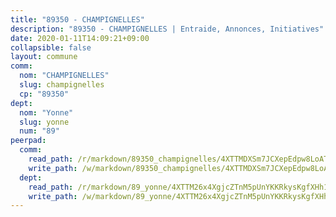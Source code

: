 ```yaml
---
title: "89350 - CHAMPIGNELLES"
description: "89350 - CHAMPIGNELLES | Entraide, Annonces, Initiatives"
date: 2020-01-11T14:09:21+09:00
collapsible: false
layout: commune
comm:
  nom: "CHAMPIGNELLES"
  slug: champignelles
  cp: "89350"
dept:
  nom: "Yonne"
  slug: yonne
  num: "89"
peerpad:
  comm:
    read_path: /r/markdown/89350_champignelles/4XTTMDXSm7JCXepEdpw8LoATFSNjjAEga9BgGxLVN74Z8vPwm
    write_path: /w/markdown/89350_champignelles/4XTTMDXSm7JCXepEdpw8LoATFSNjjAEga9BgGxLVN74Z8vPwm-K3TgV37AYdLUJ3C8bUFvmyym9aogb86QDKTWNVLzPcrD45dUqyGBv7mvzoxURa78MAsQkavBG12h2zZiRNoSmtiUbUU6Q3x8tLtR9shFuRgkpJwSGZVu6iQwe4ycmJHJ8A6AvBHy
  dept:
    read_path: /r/markdown/89_yonne/4XTTM26x4XgjcZTnM5pUnYKKRkysKgfXHh1wiigoPHqn9LDKB
    write_path: /w/markdown/89_yonne/4XTTM26x4XgjcZTnM5pUnYKKRkysKgfXHh1wiigoPHqn9LDKB-K3TgU4xaMVqzoRnPJNyddApuMoWvJyHL35bzooauYvdhG3MLg3ikjpoueq9BDtqVP4hJBQxpPxix2gohzXyST9tZPnEkyXpDMdHiAFpx7EU6e8WgvFk7NPsBQepM8o13bG9dyqq7
---
```


